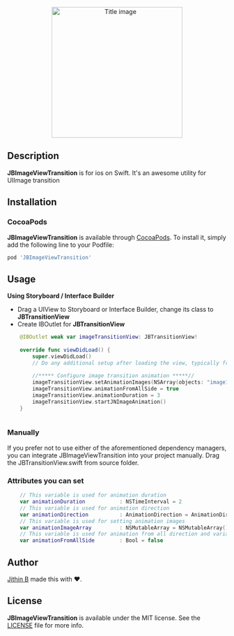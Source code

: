 <p align="center" >
    <img src="/JBImageViewTransition/Screen shot/transition.gif" title="Title image" float=center width=300>
</p>

## Description


**JBImageViewTransition** is for ios on Swift. It's an awesome utility for UIImage transition


## Installation

### CocoaPods

**JBImageViewTransition** is available through [CocoaPods](http://cocoapods.org). To install
it, simply add the following line to your Podfile:

```ruby
pod 'JBImageViewTransition'
```


## Usage

**Using Storyboard / Interface Builder**
* Drag a UIView to Storyboard or Interface Builder, change its class to **JBTransitionView**
* Create IBOutlet for **JBTransitionView**

```Swift
    @IBOutlet weak var imageTransitionView: JBTransitionView!
    
    override func viewDidLoad() {
        super.viewDidLoad()
        // Do any additional setup after loading the view, typically from a nib.
        
        //***** Configure image transition animation *****//
        imageTransitionView.setAnimationImages(NSArray(objects: "image1.jpg","image2.jpg","image3.jpg","image4.jpg"))
        imageTransitionView.animationFromAllSide = true
        imageTransitionView.animationDuration = 3
        imageTransitionView.startJNImageAnimation()
    }
    
```

### Manually

If you prefer not to use either of the aforementioned dependency managers, you can integrate JBImageViewTransition into your project manually.
Drag the JBTransitionView.swift from source folder.


### Attributes you can set

```swift
    // This variable is used for animation duration
    var animationDuration           : NSTimeInterval = 2
    // This variable is used for animation direction
    var animationDirection          : AnimationDirection = AnimationDirection.LeftToRight
    // This variable is used for setting animation images
    var animationImageArray         : NSMutableArray = NSMutableArray()
    // This variable is used for animation from all direction and variable type is Bool
    var animationFromAllSide        : Bool = false

```

## Author

[Jithin B](https://www.linkedin.com/in/jithin-b-124506125) made this with ❤️. 


## License

**JBImageViewTransition** is available under the MIT license. See the [LICENSE](https://github.com/jithinpala/JBImageViewTransition/blob/master/LICENSE.md) file for more info.
